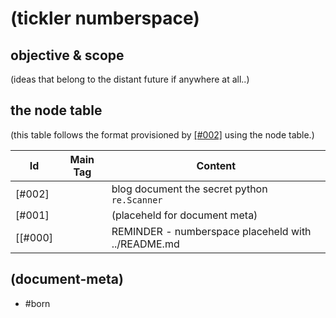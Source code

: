 # (tickler numberspace)

## objective & scope

(ideas that belong to the distant future if anywhere at all..)





## the node table

(this table follows the format provisioned by [\[#002\]] using the node table.)

|Id                         | Main Tag | Content
|---------------------------|:-----:|-
|[#002]                     |       | blog document the secret python `re.Scanner`
|[#001]                     |       | (placeheld for document meta)
[[#000]                     |       | REMINDER - numberspace placeheld with ../README.md



[\[#002\]]: doc/002-using-the-node-table.md


## (document-meta)

  - #born
